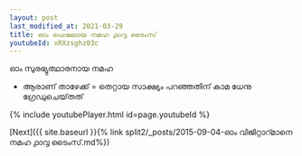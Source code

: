 ```yaml
---
layout: post
last_modified_at: 2021-03-29
title: ഓം പെഷലായ നമഹ ൧൦൮ ടൈംസ്
youtubeId: xRXzsghz03c
---
```

 
 
 ഓം സുരഭ്യുത്ഥാരനായ നമഹ 
 
 -  ആരാണ് താഴേക്ക് = തെറ്റായ സാക്ഷ്യം പറഞ്ഞതിന് കാമ ധേനു ഗ്രേഡുചെയ്‌തത് 
 
  
 
  
 
 
 
 
 
 


{% include youtubePlayer.html id=page.youtubeId %}
 
[Next]({{ site.baseurl }}{% link  split2/_posts/2015-09-04-ഓം വിജിറ്റാറ്മാനെ നമഹ ൧൦൮ ടൈംസ്.md%})
 
